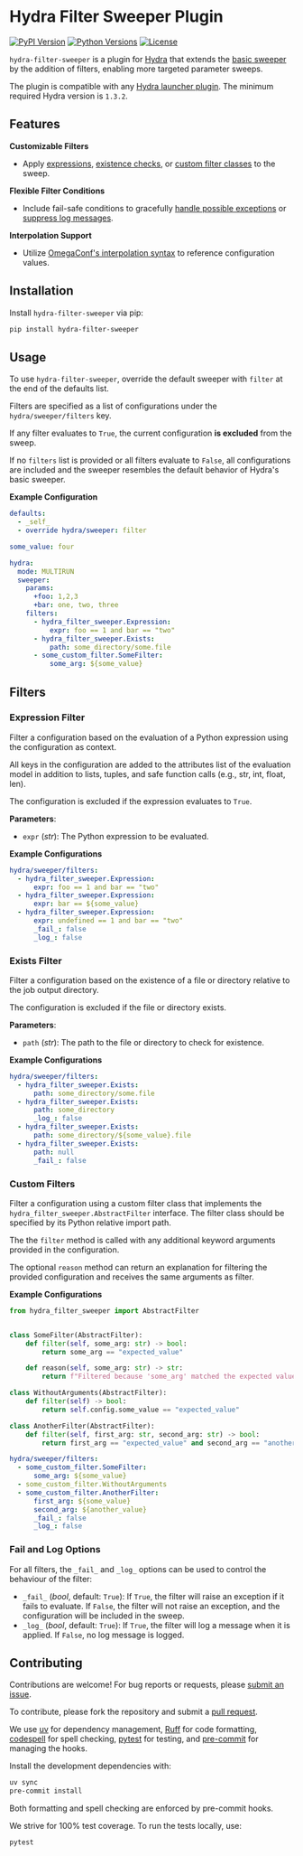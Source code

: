 # Hydra Filter Sweeper Plugin

[![PyPI Version](https://img.shields.io/pypi/v/hydra-filter-sweeper?logo=pypi&logoColor=b4befe&color=b4befe)](https://pypi.org/project/hydra-filter-sweeper/)
[![Python Versions](https://img.shields.io/pypi/pyversions/hydra-filter-sweeper?logo=python&logoColor=b4befe&color=b4befe)](https://pypi.org/project/hydra-filter-sweeper/)
[![License](https://img.shields.io/badge/license-MIT-b4befe?logo=c)](https://github.com/autrainer/hydra-filter-sweeper/blob/main/LICENSE)

`hydra-filter-sweeper` is a plugin for [Hydra](https://hydra.cc/) that extends the [basic sweeper](https://hydra.cc/docs/tutorials/basic/running_your_app/multi-run/#sweeper) by the addition of filters, enabling more targeted parameter sweeps.

The plugin is compatible with any [Hydra launcher plugin](https://hydra.cc/docs/tutorials/basic/running_your_app/multi-run/#launcher).
The minimum required Hydra version is `1.3.2`.

## Features

**Customizable Filters**

- Apply [expressions](#expression-filter), [existence checks](#exists-filter), or [custom filter classes](#custom-filters) to the sweep.

**Flexible Filter Conditions**

- Include fail-safe conditions to gracefully [handle possible exceptions](#fail-and-log-options) or [suppress log messages](#fail-and-log-options).

**Interpolation Support**

- Utilize [OmegaConf's interpolation syntax](https://omegaconf.readthedocs.io/en/latest/usage.html#variable-interpolation) to reference configuration values.

## Installation

Install `hydra-filter-sweeper` via pip:

```bash
pip install hydra-filter-sweeper
```

## Usage

To use `hydra-filter-sweeper`, override the default sweeper with `filter` at the end of the defaults list.

Filters are specified as a list of configurations under the `hydra/sweeper/filters` key.

If any filter evaluates to `True`, the current configuration **is excluded** from the sweep.

If no `filters` list is provided or all filters evaluate to `False`, all configurations are included and the
sweeper resembles the default behavior of Hydra's basic sweeper.

**Example Configuration**

```yaml
defaults:
  - _self_
  - override hydra/sweeper: filter

some_value: four

hydra:
  mode: MULTIRUN
  sweeper:
    params:
      +foo: 1,2,3
      +bar: one, two, three
    filters:
      - hydra_filter_sweeper.Expression:
          expr: foo == 1 and bar == "two"
      - hydra_filter_sweeper.Exists:
          path: some_directory/some.file
      - some_custom_filter.SomeFilter:
          some_arg: ${some_value}
```

## Filters

### Expression Filter

Filter a configuration based on the evaluation of a Python expression using the configuration as context.

All keys in the configuration are added to the attributes list of the evaluation model in addition to lists,
tuples, and safe function calls (e.g., str, int, float, len).

The configuration is excluded if the expression evaluates to `True`.

**Parameters**:

- `expr` (_str_): The Python expression to be evaluated.

**Example Configurations**

```yaml
hydra/sweeper/filters:
  - hydra_filter_sweeper.Expression:
      expr: foo == 1 and bar == "two"
  - hydra_filter_sweeper.Expression:
      expr: bar == ${some_value}
  - hydra_filter_sweeper.Expression:
      expr: undefined == 1 and bar == "two"
      _fail_: false
      _log_: false
```

### Exists Filter

Filter a configuration based on the existence of a file or directory relative to the job output directory.

The configuration is excluded if the file or directory exists.

**Parameters**:

- `path` (_str_): The path to the file or directory to check for existence.

**Example Configurations**

```yaml
hydra/sweeper/filters:
  - hydra_filter_sweeper.Exists:
      path: some_directory/some.file
  - hydra_filter_sweeper.Exists:
      path: some_directory
      _log_: false
  - hydra_filter_sweeper.Exists:
      path: some_directory/${some_value}.file
  - hydra_filter_sweeper.Exists:
      path: null
      _fail_: false
```

### Custom Filters

Filter a configuration using a custom filter class that implements the `hydra_filter_sweeper.AbstractFilter` interface.
The filter class should be specified by its Python relative import path.

The the `filter` method is called with any additional keyword arguments provided in the configuration.

The optional `reason` method can return an explanation for filtering the provided configuration and receives the same arguments as filter.

**Example Configurations**

```python
from hydra_filter_sweeper import AbstractFilter


class SomeFilter(AbstractFilter):
    def filter(self, some_arg: str) -> bool:
        return some_arg == "expected_value"

    def reason(self, some_arg: str) -> str:
        return f"Filtered because 'some_arg' matched the expected value!"

class WithoutArguments(AbstractFilter):
    def filter(self) -> bool:
        return self.config.some_value == "expected_value"

class AnotherFilter(AbstractFilter):
    def filter(self, first_arg: str, second_arg: str) -> bool:
        return first_arg == "expected_value" and second_arg == "another_expected_value"
```

```yaml
hydra/sweeper/filters:
  - some_custom_filter.SomeFilter:
      some_arg: ${some_value}
  - some_custom_filter.WithoutArguments
  - some_custom_filter.AnotherFilter:
      first_arg: ${some_value}
      second_arg: ${another_value}
      _fail_: false
      _log_: false
```

### Fail and Log Options

For all filters, the `_fail_` and `_log_` options can be used to control the behaviour of the filter:

- `_fail_` (_bool_, default: `True`): If `True`, the filter will raise an exception if it fails to evaluate.
  If `False`, the filter will not raise an exception, and the configuration will be included in the sweep.
- `_log_` (_bool_, default: `True`): If `True`, the filter will log a message when it is applied.
  If `False`, no log message is logged.

## Contributing

Contributions are welcome!
For bug reports or requests, please [submit an issue](https://github.com/autrainer/hydra-filter-sweeper/issues).

To contribute, please fork the repository and submit a [pull request](https://github.com/autrainer/hydra-filter-sweeper/pulls).

We use [uv](https://docs.astral.sh/uv/) for dependency management,
[Ruff](https://astral.sh/ruff) for code formatting,
[codespell](https://github.com/codespell-project/codespell) for spell checking,
[pytest](https://docs.pytest.org/en/stable/) for testing,
and [pre-commit](https://pre-commit.com/) for managing the hooks.

Install the development dependencies with:

```bash
uv sync
pre-commit install
```

Both formatting and spell checking are enforced by pre-commit hooks.

We strive for 100% test coverage. To run the tests locally, use:

```bash
pytest
```
